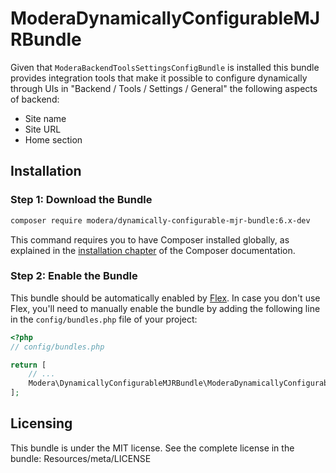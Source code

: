 # ModeraDynamicallyConfigurableMJRBundle

Given that `ModeraBackendToolsSettingsConfigBundle` is installed this bundle provides integration tools that make it possible
to configure dynamically through UIs in "Backend / Tools / Settings / General" the following aspects of backend:

 * Site name
 * Site URL
 * Home section

## Installation

### Step 1: Download the Bundle

``` bash
composer require modera/dynamically-configurable-mjr-bundle:6.x-dev
```

This command requires you to have Composer installed globally, as explained
in the [installation chapter](https://getcomposer.org/doc/00-intro.md) of the Composer documentation.

### Step 2: Enable the Bundle

This bundle should be automatically enabled by [Flex](https://symfony.com/doc/current/setup/flex.html).
In case you don't use Flex, you'll need to manually enable the bundle by
adding the following line in the `config/bundles.php` file of your project:

``` php
<?php
// config/bundles.php

return [
    // ...
    Modera\DynamicallyConfigurableMJRBundle\ModeraDynamicallyConfigurableMJRBundle::class => ['all' => true],
];
```

## Licensing

This bundle is under the MIT license. See the complete license in the bundle:
Resources/meta/LICENSE
